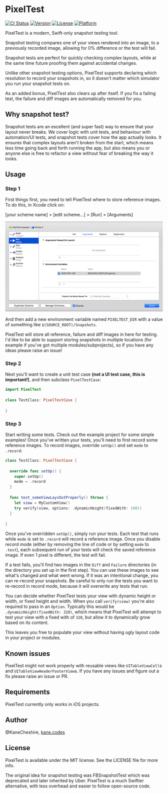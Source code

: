 # PixelTest

[![CI Status](http://img.shields.io/travis/KaneCheshire/PixelTest.svg?style=flat)](https://travis-ci.org/KaneCheshire/PixelTest)
[![Version](https://img.shields.io/cocoapods/v/PixelTest.svg?style=flat)](http://cocoapods.org/pods/PixelTest)
[![License](https://img.shields.io/cocoapods/l/PixelTest.svg?style=flat)](http://cocoapods.org/pods/PixelTest)
[![Platform](https://img.shields.io/cocoapods/p/PixelTest.svg?style=flat)](http://cocoapods.org/pods/PixelTest)

PixelTest is a modern, Swift-only snapshot testing tool.

Snapshot testing compares one of your views rendered into an image, to a previously recorded image, allowing for 0% difference or the test will fail.

Snapshot tests are perfect for quickly checking complex layouts, while at the same time future proofing them against accidental changes.

Unlike other snapshot testing options, PixelTest supports declaring which resolution to record your snapshots in, so it doesn't matter which simulator you run your snapshot tests on.

As an added bonus, PixelTest also clears up after itself. If you fix a failing test, the failure and diff images are automatically removed for you.

## Why snapshot test?

Snapshot tests are an excellent (and super fast) way to ensure that your layout never breaks. We cover logic with unit tests, and behaviour with automation/UI tests, and snapshot tests cover how the app actually looks. It ensures that complex layouts aren't broken from the start, which means less time going back and forth running the app, but also means you or anyone else is free to refactor a view without fear of breaking the way it looks.

## Usage

### Step 1

First things first, you need to tell PixelTest where to store reference images. To do this, in Xcode click on:

[your scheme name] > [edit scheme...] > [Run] > [Arguments]

![Scheme Settings](Media/Images/scheme-settings.png)

And then add a new environment variable named `PIXELTEST_DIR` with a value of something like `$(SOURCE_ROOT)/Snapshots`.

PixelTest will store all reference, failure and diff images in here for testing. I'd like to be able to support storing snapshots in multiple locations (for example if you've got multiple modules/subprojects), so if you have any ideas please raise an issue!

### Step 2

Next you'll want to create a unit test case **(not a UI test case, this is important!)**, and then subclass `PixelTestCase`:

```swift
import PixelTest

class TestClass: PixelTestCase {

}
```

### Step 3

Start writing some tests. Check out the example project for some simple examples! Once you've written your tests, you'll need to first record some reference images. To record images, override `setUp()` and set `mode` to `.record`:

```swift
class TestClass: PixelTestCase {

  override func setUp() {
    super.setUp()
    mode = .record
  }

  func test_someViewLaysOutProperly() throws {
    let view = MyCustomView()
    try verify(view, options: .dynamicHeight(fixedWith: 100))
  }

}
```

Once you've overridden `setUp()`, simply run your tests. Each test that runs while `mode` is set to `.record` will record a reference image. Once you disable record mode (either by removing the line of code or by setting `mode` to `.test`), each subsequent run of your tests will check the saved reference image. If even 1 pixel is different, the test will fail.

If a test fails, you'll find two images in the `Diff` and `Failure` directories (in the directory you set up in the first step). You can use these images to see what's changed and what went wrong. If it was an intentional change, you can re-record your snapshots. Be careful to only run the tests you want to re-record in record mode, because it will overwrite any tests that run.

You can decide whether PixelTest tests your view with dynamic height or width, or fixed height and width. When you call `verify(view)` you're also required to pass in an `Option`. Typically this would be `.dynamicHeight(fixedWith: 320)`, which means that PixelTest will attempt to test your view with a fixed with of `320`, but allow it to dynamically grow based on its content.

This leaves you free to populate your view without having ugly layout code in your project or modules.

## Known issues

PixelTest might not work properly with reusable views like `UITableViewCell`s and `UITableViewHeaderFooterView`s. If you have any issues and figure out a fix please raise an issue or PR.

## Requirements

PixelTest currently only works in iOS projects.

## Author

@KaneCheshire, [kane.codes](http://kanecheshire.com)

## License

PixelTest is available under the MIT license. See the LICENSE file for more info.

The original idea for snapshot testing was FBSnapshotTest which was deprecated and later inherited by Uber. PixelTest is a much Swiftier alternative, with less overhead and easier to follow open-source code.
